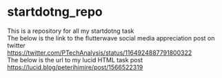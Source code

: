 # startdotng_repo
This is a repository for all my startdotng task   
The below is the link to the flutterwave social media  appreciation post on twitter   
https://twitter.com/PTechAnalysis/status/1164924887791800322   
The below is the url to my lucid HTML task post   
https://lucid.blog/peterihimire/post/1566522319   
